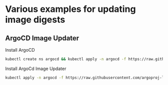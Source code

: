 # Various examples for updating image digests

## ArgoCD Image Updater

Install ArgoCD
```bash
kubectl create ns argocd && kubectl apply -n argocd -f https://raw.githubusercontent.com/argoproj/argo-cd/stable/manifests/install.yaml
```

Install ArgoCd Image Updater
```bash
kubectl apply -n argocd -f https://raw.githubusercontent.com/argoproj-labs/argocd-image-updater/stable/manifests/install.yaml
```
